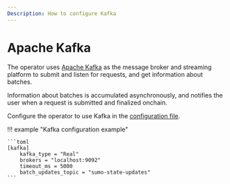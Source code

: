 ```yaml
---
Description: How to configure Kafka
---
```


# Apache Kafka

The operator uses [Apache Kafka](https://kafka.apache.org/) as the message broker and streaming
platform to submit and listen for requests, and get information about batches.

Information about batches is accumulated asynchronously, and notifies the user when a request is
submitted and finalized onchain.

Configure the operator to use Kafka in the [configuration file](Config-Files.md).

!!! example "Kafka configuration example"

    ```toml
    [kafka]
        kafka_type = "Real"
        brokers = "localhost:9092"
        timeout_ms = 5000
        batch_updates_topic = "sumo-state-updates"
    ```
